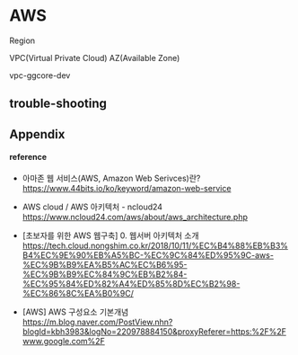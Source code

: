 # AWS 

Region

VPC(Virtual Private Cloud)
AZ(Available Zone)  

vpc-ggcore-dev


## trouble-shooting

## Appendix

#### reference

+ 아마존 웹 서비스(AWS, Amazon Web Serivces)란?  
https://www.44bits.io/ko/keyword/amazon-web-service  

+ AWS cloud / AWS 아키텍처 - ncloud24  
https://www.ncloud24.com/aws/about/aws_architecture.php

+ [초보자를 위한 AWS 웹구축] 0. 웹서버 아키텍처 소개  
https://tech.cloud.nongshim.co.kr/2018/10/11/%EC%B4%88%EB%B3%B4%EC%9E%90%EB%A5%BC-%EC%9C%84%ED%95%9C-aws-%EC%9B%B9%EA%B5%AC%EC%B6%95-%EC%9B%B9%EC%84%9C%EB%B2%84-%EC%95%84%ED%82%A4%ED%85%8D%EC%B2%98-%EC%86%8C%EA%B0%9C/  

+ [AWS] AWS 구성요소 기본개념  
https://m.blog.naver.com/PostView.nhn?blogId=kbh3983&logNo=220978884150&proxyReferer=https:%2F%2Fwww.google.com%2F  
